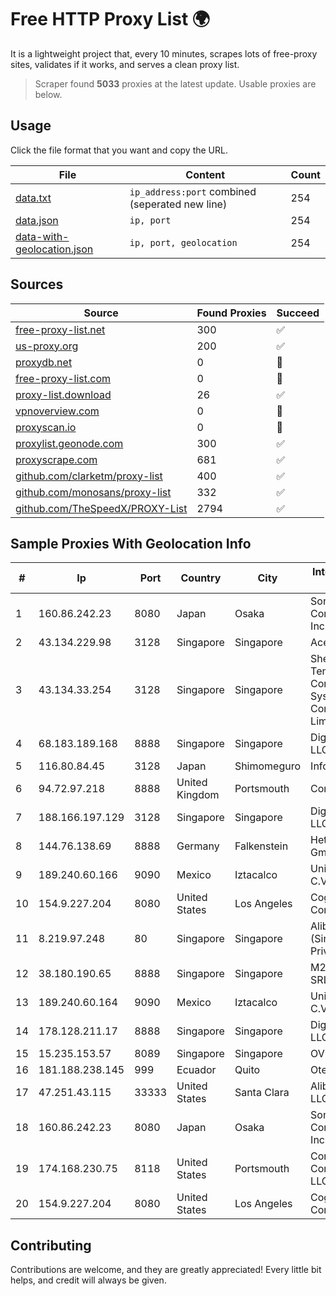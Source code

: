
# Free HTTP Proxy List 🌍

It is a lightweight project that, every 10 minutes, scrapes lots of free-proxy sites, validates if it works, and serves a clean proxy list.


> Scraper found **5033** proxies at the latest update. Usable proxies are below.

## Usage

Click the file format that you want and copy the URL.


|File|Content|Count|
|----|-------|-----|
|[data.txt](https://raw.githubusercontent.com/themiralay/Proxy-List-World/master/data.txt)|`ip_address:port` combined (seperated new line)|254|
|[data.json](https://raw.githubusercontent.com/themiralay/Proxy-List-World/master/data.json)|`ip, port`|254|
|[data-with-geolocation.json](https://raw.githubusercontent.com/themiralay/Proxy-List-World/master/data-with-geolocation.json)|`ip, port, geolocation`|254|

## Sources

|Source|Found Proxies|Succeed|
|------|-------------|-------|
|[free-proxy-list.net](https://free-proxy-list.net)|300|✅|
|[us-proxy.org](https://www.us-proxy.org)|200|✅|
|[proxydb.net](http://proxydb.net)|0|🚫|
|[free-proxy-list.com](https://free-proxy-list.com/?page=&port=&type%5B%5D=http&type%5B%5D=https&up_time=0&search=Search)|0|🚫|
|[proxy-list.download](https://www.proxy-list.download/HTTP)|26|✅|
|[vpnoverview.com](https://vpnoverview.com/privacy/anonymous-browsing/free-proxy-servers)|0|🚫|
|[proxyscan.io](https://www.proxyscan.io)|0|🚫|
|[proxylist.geonode.com](https://proxylist.geonode.com/api/proxy-list?limit=300&page=1&sort_by=lastChecked&sort_type=desc&protocols=http,https)|300|✅|
|[proxyscrape.com](https://api.proxyscrape.com/v2/?request=displayproxies&protocol=http&timeout=10000&country=all&ssl=all&anonymity=all)|681|✅|
|[github.com/clarketm/proxy-list](https://raw.githubusercontent.com/clarketm/proxy-list/master/proxy-list-raw.txt)|400|✅|
|[github.com/monosans/proxy-list](https://raw.githubusercontent.com/monosans/proxy-list/main/proxies/http.txt)|332|✅|
|[github.com/TheSpeedX/PROXY-List](https://raw.githubusercontent.com/TheSpeedX/PROXY-List/master/http.txt)|2794|✅|


## Sample Proxies With Geolocation Info

|#|Ip|Port|Country|City|Internet Service Provider|
|-|--|----|-------|----|-------------------------|
|1|160.86.242.23|8080|Japan|Osaka|Sony Network Communications Inc|
|2|43.134.229.98|3128|Singapore|Singapore|Aceville Pte.ltd|
|3|43.134.33.254|3128|Singapore|Singapore|Shenzhen Tencent Computer Systems Company Limited|
|4|68.183.189.168|8888|Singapore|Singapore|DigitalOcean, LLC|
|5|116.80.84.45|3128|Japan|Shimomeguro|InfoSphere|
|6|94.72.97.218|8888|United Kingdom|Portsmouth|Contabo GmbH|
|7|188.166.197.129|3128|Singapore|Singapore|DigitalOcean, LLC|
|8|144.76.138.69|8888|Germany|Falkenstein|Hetzner Online GmbH|
|9|189.240.60.166|9090|Mexico|Iztacalco|Uninet S.A. de C.V.|
|10|154.9.227.204|8080|United States|Los Angeles|Cogent Communications|
|11|8.219.97.248|80|Singapore|Singapore|Alibaba Cloud (Singapore) Private Limited|
|12|38.180.190.65|8888|Singapore|Singapore|M247 Europe SRL|
|13|189.240.60.164|9090|Mexico|Iztacalco|Uninet S.A. de C.V.|
|14|178.128.211.17|8888|Singapore|Singapore|DigitalOcean, LLC|
|15|15.235.153.57|8089|Singapore|Singapore|OVH Hosting|
|16|181.188.238.145|999|Ecuador|Quito|Otecel S.A.|
|17|47.251.43.115|33333|United States|Santa Clara|Alibaba Cloud LLC|
|18|160.86.242.23|8080|Japan|Osaka|Sony Network Communications Inc|
|19|174.168.230.75|8118|United States|Portsmouth|Comcast Cable Communications, LLC|
|20|154.9.227.204|8080|United States|Los Angeles|Cogent Communications|



## Contributing

Contributions are welcome, and they are greatly appreciated! Every
little bit helps, and credit will always be given.

